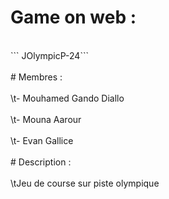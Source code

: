 # Game on web : <br>
<br>
    ```    JOlympicP-24``` <br>
<br>
# Membres : <br>
<br>
    \t- Mouhamed Gando Diallo <br>
<br>
    \t- Mouna Aarour <br>
<br>
    \t- Evan Gallice <br>
<br>
# Description :<br>
<br>
    \tJeu de course sur piste olympique<br>
 <br>
 
